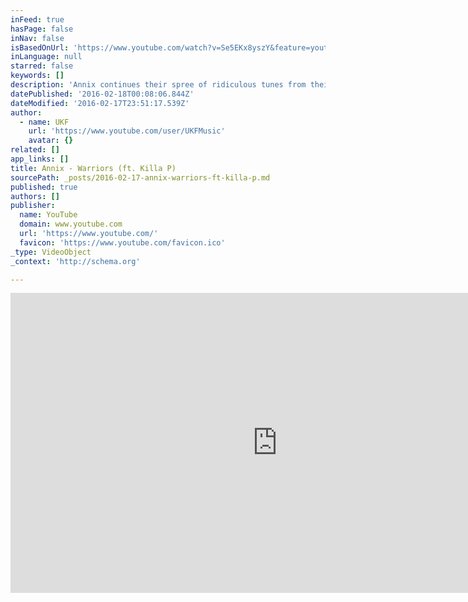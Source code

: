 ```yaml
---
inFeed: true
hasPage: false
inNav: false
isBasedOnUrl: 'https://www.youtube.com/watch?v=Se5EKx8yszY&feature=youtu.be'
inLanguage: null
starred: false
keywords: []
description: 'Annix continues their spree of ridiculous tunes from their upcoming Forever LP with "Warriors" featuring the grime don Killa P on the vocals. Ridiculous!'
datePublished: '2016-02-18T00:08:06.844Z'
dateModified: '2016-02-17T23:51:17.539Z'
author:
  - name: UKF
    url: 'https://www.youtube.com/user/UKFMusic'
    avatar: {}
related: []
app_links: []
title: Annix - Warriors (ft. Killa P)
sourcePath: _posts/2016-02-17-annix-warriors-ft-killa-p.md
published: true
authors: []
publisher:
  name: YouTube
  domain: www.youtube.com
  url: 'https://www.youtube.com/'
  favicon: 'https://www.youtube.com/favicon.ico'
_type: VideoObject
_context: 'http://schema.org'

---
```

<iframe src="https://cdn.embedly.com/widgets/media.html?src=https%3A%2F%2Fwww.youtube.com%2Fembed%2FSe5EKx8yszY%3Ffeature%3Doembed&amp;url=https%3A%2F%2Fwww.youtube.com%2Fwatch%3Fv%3DSe5EKx8yszY%26feature%3Dyoutu.be&amp;image=https%3A%2F%2Fi.ytimg.com%2Fvi%2FSe5EKx8yszY%2Fhqdefault.jpg&amp;key=b7d04c9b404c499eba89ee7072e1c4f7&amp;type=text%2Fhtml&amp;schema=youtube" width="854" height="480" scrolling="no" frameborder="0" allowfullscreen="allowfullscreen" style=""></iframe>